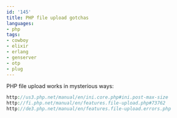 ```yaml
---
id: '145'
title: PHP file upload gotchas
languages:
- php
tags:
- cowboy
- elixir
- erlang
- genserver
- otp
- plug
---
```

PHP file upload works in mysterious ways:


```php
http://us3.php.net/manual/en/ini.core.php#ini.post-max-size
http://fi.php.net/manual/en/features.file-upload.php#73762
http://de3.php.net/manual/en/features.file-upload.errors.php
```
    

